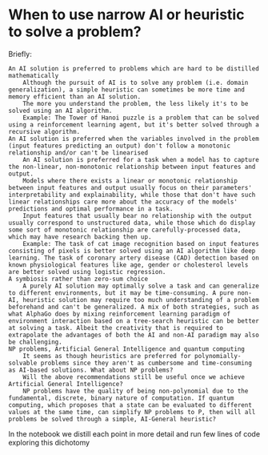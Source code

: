 # When to use narrow AI or heuristic to solve a problem?

Briefly:

    An AI solution is preferred to problems which are hard to be distilled mathematically
        Although the pursuit of AI is to solve any problem (i.e. domain generalization), a simple heuristic can sometimes be more time and memory efficient than an AI solution.
        The more you understand the problem, the less likely it's to be solved using an AI algorithm.
        Example: The Tower of Hanoi puzzle is a problem that can be solved using a reinforcement learning agent, but it's better solved through a recursive algorithm.
    An AI solution is preferred when the variables involved in the problem (input features predicting an output) don't follow a monotonic relationship and/or can't be linearised
        An AI solution is preferred for a task when a model has to capture the non-linear, non-monotonic relationship between input features and output.
        Models where there exists a linear or monotonic relationship between input features and output usually focus on their parameters' interpretability and explainability, while those that don't have such linear relationships care more about the accuracy of the models' predictions and optimal performance in a task.
        Input features that usually bear no relationship with the output usually correspond to unstructured data, while those which do display some sort of monotonic relationship are carefully-processed data, which may have research backing then up.
        Example: The task of cat image recognition based on input features consisting of pixels is better solved using an AI algorithm like deep learning. The task of coronary artery disease (CAD) detection based on known physiological features like age, gender or cholesterol levels are better solved using logistic regression.
    A symbiosis rather than zero-sum choice
        A purely AI solution may optimally solve a task and can generalize to different environments, but it may be time-consuming. A pure non-AI, heuristic solution may require too much understanding of a problem beforehand and can't be generalized. A mix of both strategies, such as what AlphaGo does by mixing reinforcement learning paradigm of environment interaction based on a tree-search heuristic can be better at solving a task. Albeit the creativity that is required to extrapolate the advantages of both the AI and non-AI paradigm may also be challenging.
    NP problems, Artificial General Intelligence and quantum computing
        It seems as though heuristics are preferred for polynomially-solvable problems since they aren't as cumbersome and time-consuming as AI-based solutions. What about NP problems?
        Will the above recommendations still be useful once we achieve Artificial General Intelligence?
        NP problems have the quality of being non-polynomial due to the fundamental, discrete, binary nature of computation. If quantum computing, which proposes that a state can be evaluated to different values at the same time, can simplify NP problems to P, then will all problems be solved through a simple, AI-General heuristic?

[^1]: I have to add "2022" because the pace in which AI algorithms and models are developing is exponentially fast (see The Singularity is Near, by Ray Kurzweil) to the point that by next year, or next 5 years, we just might witness an "Universal Algorithm" which allows a model to solve any kind of task and the whole argument of when to use AI to solve a problem is pointless.

In the notebook we distill each point in more detail and run few lines of code exploring this dichotomy

